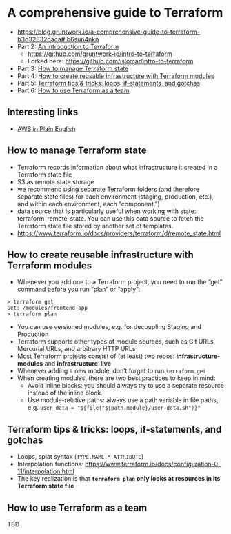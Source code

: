 # A comprehensive guide to Terraform

* https://blog.gruntwork.io/a-comprehensive-guide-to-terraform-b3d32832baca#.b6sun4nkn
* Part 2: [An introduction to Terraform](https://blog.gruntwork.io/an-introduction-to-terraform-f17df9c6d180)
    - https://github.com/gruntwork-io/intro-to-terraform
    - Forked here: https://github.com/islomar/intro-to-terraform
* Part 3: [How to manage Terraform state](https://blog.gruntwork.io/how-to-manage-terraform-state-28f5697e68fa)
* Part 4: [How to create reusable infrastructure with Terraform modules](https://blog.gruntwork.io/how-to-create-reusable-infrastructure-with-terraform-modules-25526d65f73d)
* Part 5: [Terraform tips & tricks: loops, if-statements, and gotchas](https://blog.gruntwork.io/terraform-tips-tricks-loops-if-statements-and-gotchas-f739bbae55f9)
* Part 6: [How to use Terraform as a team](https://blog.gruntwork.io/how-to-use-terraform-as-a-team-251bc1104973)


## Interesting links
* [AWS in Plain English](https://www.expeditedssl.com/aws-in-plain-english)


## How to manage Terraform state
* Terraform records information about what infrastructure it created in a Terraform state file
* S3 as remote state storage
* we recommend using separate Terraform folders (and therefore separate state files) for each environment (staging, production, etc.), and within each environment, each “component.”)
* data source that is particularly useful when working with state: terraform_remote_state. You can use this data source to fetch the Terraform state file stored by another set of templates.
* https://www.terraform.io/docs/providers/terraform/d/remote_state.html

## How to create reusable infrastructure with Terraform modules
* Whenever you add one to a Terraform project, you need to run the “get” command before you run “plan” or “apply”:
```
> terraform get
Get: /modules/frontend-app
> terraform plan
```
* You can use versioned modules, e.g. for decoupling Staging and Production
* Terraform supports other types of module sources, such as Git URLs, Mercurial URLs, and arbitrary HTTP URLs
* Most Terraform projects consist of (at least) two repos: **infrastructure-modules** and **infrastructure-live**
* Whenever adding a new module, don’t forget to run `terraform get`
* When creating modules, there are two best practices to keep in mind:
  - Avoid inline blocks: you should always try to use a separate resource instead of the inline block.
  - Use module-relative paths: always use a path variable in file paths, e.g. `user_data = "${file("${path.module}/user-data.sh")}"`


## Terraform tips & tricks: loops, if-statements, and gotchas
* Loops, splat syntax (`TYPE.NAME.*.ATTRIBUTE`)
* Interpolation functions: https://www.terraform.io/docs/configuration-0-11/interpolation.html
* The key realization is that **`terraform plan` only looks at resources in its Terraform state file**


## How to use Terraform as a team
TBD